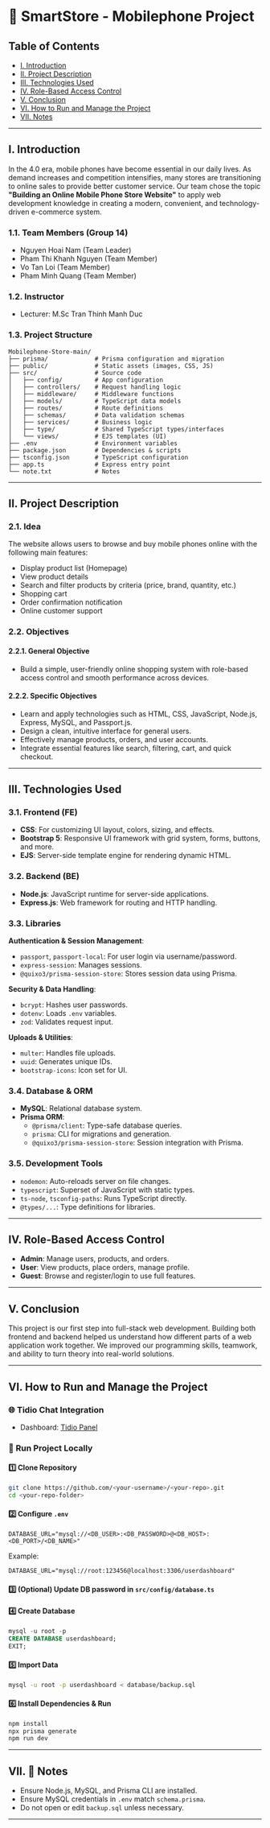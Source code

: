 # 📱 SmartStore - Mobilephone Project

## Table of Contents

- [I. Introduction](#i-introduction)
- [II. Project Description](#ii-project-description)
- [III. Technologies Used](#iii-technologies-used)
- [IV. Role-Based Access Control](#iv-role-based-access-control)
- [V. Conclusion](#v-conclusion)
- [VI. How to Run and Manage the Project](#vi-how-to-run-and-manage-the-project)
- [VII. Notes](#vii-notes)

---

## I. Introduction

In the 4.0 era, mobile phones have become essential in our daily lives. As demand increases and competition intensifies, many stores are transitioning to online sales to provide better customer service. Our team chose the topic **"Building an Online Mobile Phone Store Website"** to apply web development knowledge in creating a modern, convenient, and technology-driven e-commerce system.

### 1.1. Team Members (Group 14)

- Nguyen Hoai Nam (Team Leader)
- Pham Thi Khanh Nguyen (Team Member)
- Vo Tan Loi (Team Member)
- Pham Minh Quang (Team Member)

### 1.2. Instructor

- Lecturer: M.Sc Tran Thinh Manh Duc

### 1.3. Project Structure

```
Mobilephone-Store-main/
├── prisma/             # Prisma configuration and migration
├── public/             # Static assets (images, CSS, JS)
├── src/                # Source code
│   ├── config/         # App configuration
│   ├── controllers/    # Request handling logic
│   ├── middleware/     # Middleware functions
│   ├── models/         # TypeScript data models
│   ├── routes/         # Route definitions
│   ├── schemas/        # Data validation schemas
│   ├── services/       # Business logic
│   ├── type/           # Shared TypeScript types/interfaces
│   └── views/          # EJS templates (UI)
├── .env                # Environment variables
├── package.json        # Dependencies & scripts
├── tsconfig.json       # TypeScript configuration
├── app.ts              # Express entry point
└── note.txt            # Notes
```

---

## II. Project Description

### 2.1. Idea

The website allows users to browse and buy mobile phones online with the following main features:

- Display product list (Homepage)
- View product details
- Search and filter products by criteria (price, brand, quantity, etc.)
- Shopping cart
- Order confirmation notification
- Online customer support

### 2.2. Objectives

#### 2.2.1. General Objective

- Build a simple, user-friendly online shopping system with role-based access control and smooth performance across devices.

#### 2.2.2. Specific Objectives

- Learn and apply technologies such as HTML, CSS, JavaScript, Node.js, Express, MySQL, and Passport.js.
- Design a clean, intuitive interface for general users.
- Effectively manage products, orders, and user accounts.
- Integrate essential features like search, filtering, cart, and quick checkout.

---

## III. Technologies Used

### 3.1. Frontend (FE)

- **CSS**: For customizing UI layout, colors, sizing, and effects.
- **Bootstrap 5**: Responsive UI framework with grid system, forms, buttons, and more.
- **EJS**: Server-side template engine for rendering dynamic HTML.

### 3.2. Backend (BE)

- **Node.js**: JavaScript runtime for server-side applications.
- **Express.js**: Web framework for routing and HTTP handling.

### 3.3. Libraries

**Authentication & Session Management**:

- `passport`, `passport-local`: For user login via username/password.
- `express-session`: Manages sessions.
- `@quixo3/prisma-session-store`: Stores session data using Prisma.

**Security & Data Handling**:

- `bcrypt`: Hashes user passwords.
- `dotenv`: Loads `.env` variables.
- `zod`: Validates request input.

**Uploads & Utilities**:

- `multer`: Handles file uploads.
- `uuid`: Generates unique IDs.
- `bootstrap-icons`: Icon set for UI.

### 3.4. Database & ORM

- **MySQL**: Relational database system.
- **Prisma ORM**:
  - `@prisma/client`: Type-safe database queries.
  - `prisma`: CLI for migrations and generation.
  - `@quixo3/prisma-session-store`: Session integration with Prisma.

### 3.5. Development Tools

- `nodemon`: Auto-reloads server on file changes.
- `typescript`: Superset of JavaScript with static types.
- `ts-node`, `tsconfig-paths`: Runs TypeScript directly.
- `@types/...`: Type definitions for libraries.

---

## IV. Role-Based Access Control

- **Admin**: Manage users, products, and orders.
- **User**: View products, place orders, manage profile.
- **Guest**: Browse and register/login to use full features.

---

## V. Conclusion

This project is our first step into full-stack web development. Building both frontend and backend helped us understand how different parts of a web application work together. We improved our programming skills, teamwork, and ability to turn theory into real-world solutions.

---

## VI. How to Run and Manage the Project

### 🌐 Tidio Chat Integration

- Dashboard: [Tidio Panel](https://www.tidio.com/panel/inbox/conversations/unassigned/37c4192609d4451e8a148676c9a4b811)

### 🚀 Run Project Locally

#### 1️⃣ Clone Repository

```bash
git clone https://github.com/<your-username>/<your-repo>.git
cd <your-repo-folder>
```

#### 2️⃣ Configure `.env`

```env
DATABASE_URL="mysql://<DB_USER>:<DB_PASSWORD>@<DB_HOST>:<DB_PORT>/<DB_NAME>"
```

Example:

```env
DATABASE_URL="mysql://root:123456@localhost:3306/userdashboard"
```

#### 3️⃣ (Optional) Update DB password in `src/config/database.ts`

#### 4️⃣ Create Database

```sql
mysql -u root -p
CREATE DATABASE userdashboard;
EXIT;
```

#### 5️⃣ Import Data

```bash
mysql -u root -p userdashboard < database/backup.sql
```

#### 6️⃣ Install Dependencies & Run

```bash
npm install
npx prisma generate
npm run dev
```

---

## VII. 📌 Notes

- Ensure Node.js, MySQL, and Prisma CLI are installed.
- Ensure MySQL credentials in `.env` match `schema.prisma`.
- Do not open or edit `backup.sql` unless necessary.

---
